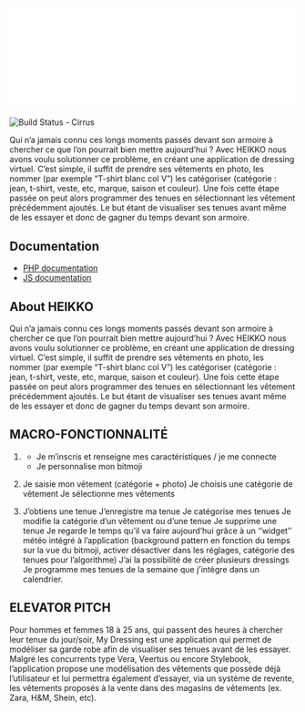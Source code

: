 <a href="">
  <h1 align="center">
    <picture>
      <source media="(prefers-color-scheme: dark)" srcset="https://github.com/xraiizen/HeikkoFinal/blob/main/WebPage/assets/img/header/logo_blanc.png?raw=true">
      <img alt="Heikko" src="https://github.com/xraiizen/HeikkoFinal/blob/main/WebPage/assets/img/header/logo_blanc.png?raw=true">
    </picture>
  </h1>
</a>

![Build Status - Cirrus]

Qui n’a jamais connu ces longs moments passés devant son armoire à chercher ce que l’on pourrait bien mettre aujourd’hui ? 
Avec HEIKKO nous avons voulu solutionner ce problème, en créant une application de dressing virtuel. 
C’est simple, il suffit de prendre ses vêtements en photo, les nommer (par exemple “T-shirt blanc col V”) les catégoriser (catégorie : jean, t-shirt, veste, etc, marque, saison et couleur). Une fois cette étape passée on peut alors programmer des tenues en sélectionnant les vêtement précédemment ajoutés. 
Le but étant de visualiser ses tenues avant même de les essayer et donc de gagner du temps devant son armoire.

## Documentation

* [PHP documentation](https://www.php.net/docs.php)
* [JS documentation](https://devdocs.io/javascript/)

## About HEIKKO

Qui n’a jamais connu ces longs moments passés devant son armoire à chercher ce que l’on pourrait bien mettre aujourd’hui ? 
Avec HEIKKO nous avons voulu solutionner ce problème, en créant une application de dressing virtuel. 
C’est simple, il suffit de prendre ses vêtements en photo, les nommer (par exemple “T-shirt blanc col V”) les catégoriser (catégorie : jean, t-shirt, veste, etc, marque, saison et couleur). Une fois cette étape passée on peut alors programmer des tenues en sélectionnant les vêtement précédemment ajoutés. 
Le but étant de visualiser ses tenues avant même de les essayer et donc de gagner du temps devant son armoire.

## MACRO-FONCTIONNALITÉ
 
1)    * Je m’inscris et renseigne mes caractéristiques / je me connecte
      * Je personnalise mon bitmoji

2)    Je saisie mon vêtement (catégorie + photo)
      Je choisis une catégorie de vêtement 
      Je sélectionne mes vêtements

3)    J’obtiens une tenue
      J’enregistre ma tenue
      Je catégorise mes tenues 
      Je modifie la catégorie d’un vêtement ou d’une tenue
      Je supprime une tenue 
      Je regarde le temps qu’il va faire aujourd’hui grâce à un ‘’widget’’ météo intégré à l’application (background pattern en fonction du temps sur la vue du               bitmoji, activer désactiver dans les réglages, catégorie des tenues pour l’algorithme)
      J’ai la possibilité de créer plusieurs dressings
      Je programme mes tenues de la semaine que j'intègre dans un calendrier.


## ELEVATOR PITCH

Pour hommes et femmes 18 à 25 ans, qui passent des heures à chercher leur tenue du jour/soir, My Dressing est une application qui permet de modéliser sa garde robe afin de visualiser ses tenues avant de les essayer. 
Malgré les concurrents type Vera, Veertus ou encore Stylebook, l’application propose une modélisation des vêtements que possède déjà l’utilisateur et lui permettra également d’essayer, via un système de revente, les vêtements proposés à la vente dans des magasins de vêtements (ex. Zara, H&M, Shein, etc). 


[Build Status - Cirrus]: https://api.cirrus-ci.com/github/flutter/flutter.svg
